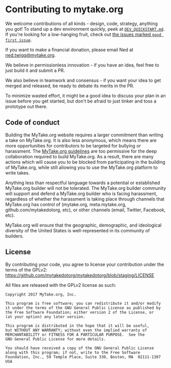 # Contributing to mytake.org

We welcome contributions of all kinds - design, code, strategy, anything you got!  To stand up a dev environment quickly, peek at [`DEV_QUICKSTART.md`](DEV_QUICKSTART.md). If you're looking for a low-hanging fruit, check out [the issues marked `good first issue`](https://github.com/mytakedotorg/mytakedotorg/labels/good%20first%20issue).

If you want to make a financial donation, please email Ned at [ned.twigg@mytake.org](mailto:ned.twigg@mytake.org).

We believe in permissionless innovation - if you have an idea, feel free to just build it and submit a PR.

We also believe in teamwork and consensus - if you want your idea to get merged and released, be ready to debate its merits in the PR.

To minimize wasted effort, it might be a good idea to discuss your plan in an issue before you get started, but don't be afraid to just tinker and toss a prototype out there.

## Code of conduct

Building the MyTake.org website requires a larger commitment than writing a take on MyTake.org.  It is also less anonymous, which means there are more opportunities for contributors to be targeted for bullying or harassment.  The [MyTake.org guidelines](https://meta.mytake.org/faq) are too permissive for the deep collaboration required to build MyTake.org.  As a result, there are many actions which will cause you to be blocked from participating in the building of MyTake.org, while still allowing you to use the MyTake.org platform to write takes.

Anything less than respectful language towards a potential or established MyTake.org builder will not be tolerated.  The MyTake.org builder community will support and defend a MyTake.org builder who is facing harassment, regardless of whether the harassment is taking place through channels that MyTake.org has control of (mytake.org, meta.mytake.org, github.com/mytakedotorg, etc), or other channels (email, Twitter, Facebook, etc).

MyTake.org will ensure that the geographic, demographic, and ideological diversity of the United States is well-represented in its community of builders.

## License

By contributing your code, you agree to license your contribution under the terms of the GPLv2: https://github.com/mytakedotorg/mytakedotorg/blob/staging/LICENSE

All files are released with the GPLv2 license as such:

```
Copyright 2017 MyTake.org, Inc.

This program is free software; you can redistribute it and/or modify
it under the terms of the GNU General Public License as published by
the Free Software Foundation; either version 2 of the License, or
(at your option) any later version.

This program is distributed in the hope that it will be useful,
but WITHOUT ANY WARRANTY; without even the implied warranty of
MERCHANTABILITY or FITNESS FOR A PARTICULAR PURPOSE.  See the
GNU General Public License for more details.

You should have received a copy of the GNU General Public License
along with this program; if not, write to the Free Software
Foundation, Inc., 59 Temple Place, Suite 330, Boston, MA  02111-1307  USA
```
